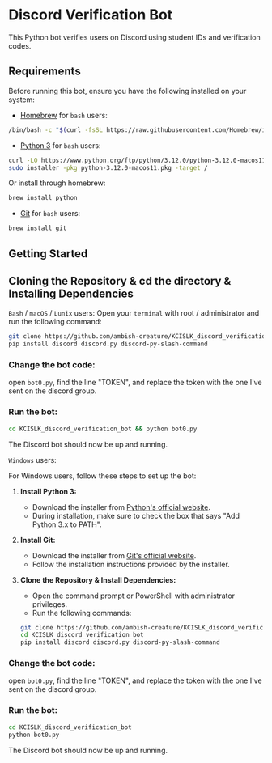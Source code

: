 # Discord Verification Bot

This Python bot verifies users on Discord using student IDs and verification codes.

## Requirements

Before running this bot, ensure you have the following installed on your system:

- [Homebrew](https://brew.sh/) for `bash` users:

```bash
/bin/bash -c "$(curl -fsSL https://raw.githubusercontent.com/Homebrew/install/HEAD/install.sh)"
```

- [Python 3](https://www.python.org/downloads/) for `bash` users:

```bash
curl -LO https://www.python.org/ftp/python/3.12.0/python-3.12.0-macos11.pkg && \
sudo installer -pkg python-3.12.0-macos11.pkg -target /
```
Or install through homebrew:

```bash
brew install python
```

- [Git](https://git-scm.com/) for `bash` users:

```bash
brew install git
```

## Getting Started

## Cloning the Repository & cd the directory & Installing Dependencies
`Bash` / `macOS` / `Lunix` users:
Open your `terminal` with root / administrator and run the following command:

```bash
git clone https://github.com/ambish-creature/KCISLK_discord_verification_bot.git && cd KCISLK_discord_verification_bot; \
pip install discord discord.py discord-py-slash-command
```
### Change the bot code:
open `bot0.py`, find the line "TOKEN", and replace the token with the one I've sent on the discord group.

### Run the bot:

```bash
cd KCISLK_discord_verification_bot && python bot0.py
```

The Discord bot should now be up and running.

`Windows` users:

For Windows users, follow these steps to set up the bot:

1. **Install Python 3:**
   - Download the installer from [Python's official website](https://www.python.org/downloads/).
   - During installation, make sure to check the box that says "Add Python 3.x to PATH".

2. **Install Git:**
   - Download the installer from [Git's official website](https://git-scm.com/).
   - Follow the installation instructions provided by the installer.

3. **Clone the Repository & Install Dependencies:**
   - Open the command prompt or PowerShell with administrator privileges.
   - Run the following commands:

   ```bash
   git clone https://github.com/ambish-creature/KCISLK_discord_verification_bot.git
   cd KCISLK_discord_verification_bot
   pip install discord discord.py discord-py-slash-command
   ```
### Change the bot code:
open `bot0.py`, find the line "TOKEN", and replace the token with the one I've sent on the discord group.

### Run the bot:

```bash
cd KCISLK_discord_verification_bot
python bot0.py
```

The Discord bot should now be up and running.
